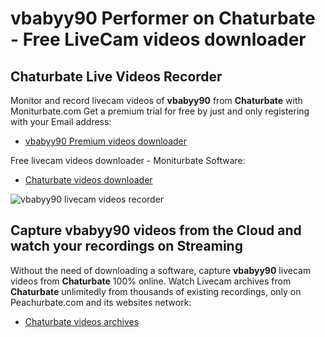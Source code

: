 # vbabyy90 Performer on Chaturbate - Free LiveCam videos downloader

## Chaturbate Live Videos Recorder

Monitor and record livecam videos of **vbabyy90** from **Chaturbate** with Moniturbate.com
Get a premium trial for free by just and only registering with your Email address:
* [vbabyy90 Premium videos downloader](https://moniturbate.com/request-demo-licence-key.html)

Free livecam videos downloader - Moniturbate Software:
* [Chaturbate videos downloader](https://moniturbate.com/moniturbate-download-software.html)

![vbabyy90 livecam videos recorder](https://peachurnet.com/templates/moniturbate-software.png)


## Capture vbabyy90 videos from the Cloud and watch your recordings on Streaming

Without the need of downloading a software, capture **vbabyy90** livecam videos from **Chaturbate** 100% online.
Watch Livecam archives from **Chaturbate** unlimitedly from thousands of existing recordings, only on Peachurbate.com and its websites network:
* [Chaturbate videos archives](https://peachurnet.com/)